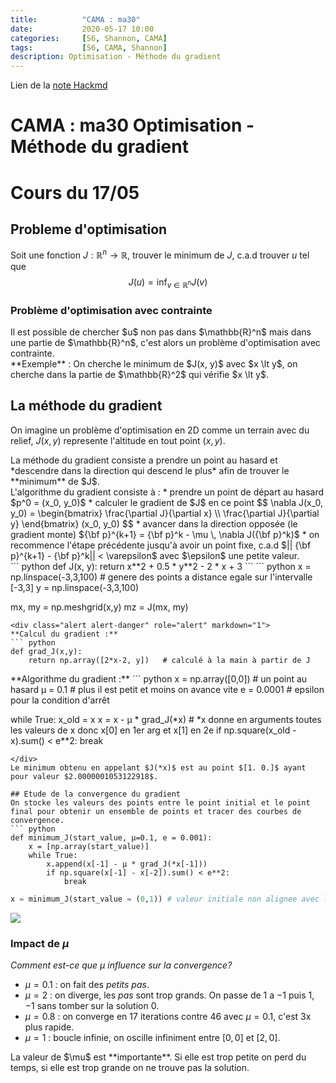 ```yaml
---
title:          "CAMA : ma30"
date:           2020-05-17 10:00
categories:     [S6, Shannon, CAMA]
tags:           [S6, CAMA, Shannon]
description: Optimisation - Méthode du gradient
---
```

Lien de la [note Hackmd](https://hackmd.io/@lemasymasa/H1XbIPb3U)
# CAMA : ma30 Optimisation - Méthode du gradient
# Cours du 17/05

## Probleme d'optimisation
Soit une fonction $J : \mathbb{R}^n\to\mathbb{R}$, trouver le minimum de $J$, c.a.d trouver $u$ tel que
$$
J(u) = \inf_{v\in\mathbb{R}^n}J(v)
$$
### Problème d'optimisation avec contrainte
<div class="alert alert-info" role="alert" markdown="1">
Il est possible de chercher $u$ non pas dans $\mathbb{R}^n$ mais dans une partie de $\mathbb{R}^n$, c'est alors un problème d'optimisation avec contrainte.
</div>
**Exemple** : On cherche le minimum de $J(x, y)$ avec $x \lt y$, on cherche dans la partie de $\mathbb{R}^2$ qui vérifie $x \lt y$.

## La méthode du gradient
On imagine un problème d'optimisation en 2D comme un terrain avec du relief, $J(x, y)$ represente l'altitude en tout point $(x, y)$.
<div class="alert alert-danger" role="alert" markdown="1">
La méthode du gradient consiste a prendre un point au hasard et *descendre dans la direction qui descend le plus* afin de trouver le **minimum** de $J$.
</div>
<div class="alert alert-success" role="alert">
L'algorithme du gradient consiste à :
* prendre un point de départ au hasard $p^0 = (x_0, y_0)$
* calculer le gradient de $J$ en ce point
$$
\nabla J(x_0, y_0) = \begin{bmatrix} 
\frac{\partial J}{\partial x}  \\
\frac{\partial J}{\partial y}
\end{bmatrix} (x_0, y_0)
$$
* avancer dans la direction opposée (le gradient monte) ${\bf p}^{k+1} = {\bf p}^k - \mu \, \nabla J({\bf p}^k)$
* on recommence l'étape précédente jusqu'à avoir un point fixe, c.a.d $|| {\bf p}^{k+1} - {\bf p}^k|| < \varepsilon$ avec $\epsilon$ une petite valeur.
</div>
``` python
def J(x, y):
    return x**2 + 0.5 * y**2 - 2 * x + 3
```
``` python
x = np.linspace(-3,3,100) # genere des points a distance egale sur l'intervalle [-3,3]
y = np.linspace(-3,3,100)

mx, my = np.meshgrid(x,y)
mz = J(mx, my)
```
<div class="alert alert-danger" role="alert" markdown="1">
**Calcul du gradient :**
``` python
def grad_J(x,y):
    return np.array([2*x-2, y])   # calculé à la main à partir de J
```
</div>
<div class="alert alert-success" role="alert">
**Algorithme du gradient :**
``` python
x = np.array([0,0])  # un point au hasard
µ = 0.1     # plus il est petit et moins on avance vite
e = 0.0001  # epsilon pour la condition d'arrêt

while True:
    x_old = x
    x =  x - µ * grad_J(*x)  # *x donne en arguments toutes les valeurs de x donc x[0] en 1er arg et x[1] en 2e
    if np.square(x_old - x).sum() < e**2:
        break
```
</div>
Le minimum obtenu en appelant $J(*x)$ est au point $[1. 0.]$ ayant pour valeur $2.0000001053122918$.

## Etude de la convergence du gradient
On stocke les valeurs des points entre le point initial et le point final pour obtenir un ensemble de points et tracer des courbes de convergence.
``` python
def minimum_J(start_value, µ=0.1, e = 0.001):
    x = [np.array(start_value)]
    while True:
        x.append(x[-1] - µ * grad_J(*x[-1]))
        if np.square(x[-1] - x[-2]).sum() < e**2:
            break
```
``` python
x = minimum_J(start_value = (0,1)) # valeur initiale non alignee avec la solution
```
![](https://i.imgur.com/4f6A4yp.png)

### Impact de $\mu$
*Comment est-ce que $\mu$ influence sur la convergence?*
* $\mu = 0.1$ : on fait des *petits pas*.
* $\mu = 2$ : on diverge, les *pas* sont trop grands. On passe de $1$ a $-1$ puis $1$, $-1$ sans tomber sur la solution $0$.
* $\mu = 0.8$ : on converge en $17$ iterations contre $46$ avec $\mu = 0.1$, c'est 3x plus rapide.
* $\mu = 1$ : boucle infinie, on oscille infiniment entre $[0, 0]$ et $[2, 0]$.
<div class="alert alert-danger" role="alert" markdown="1">
La valeur de $\mu$ est **importante**. Si elle est trop petite on perd du temps, si elle est trop grande on ne trouve pas la solution.
</div>